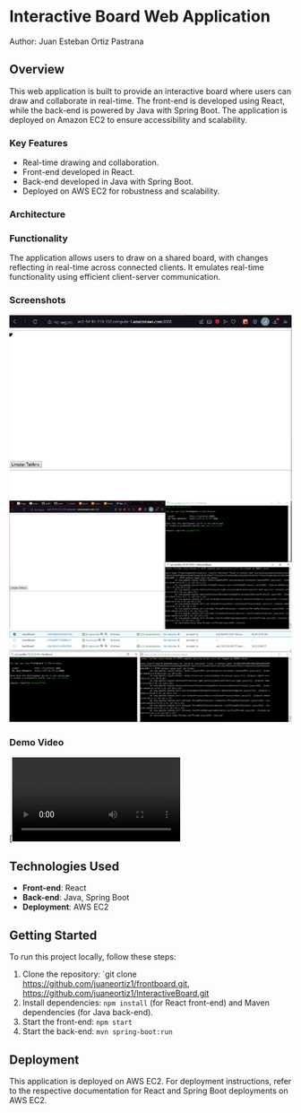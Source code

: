 # Interactive Board Web Application

Author: Juan Esteban Ortiz Pastrana

## Overview

This web application is built to provide an interactive board where users can draw and collaborate in real-time. The front-end is developed using React, while the back-end is powered by Java with Spring Boot. The application is deployed on Amazon EC2 to ensure accessibility and scalability.

### Key Features

- Real-time drawing and collaboration.
- Front-end developed in React.
- Back-end developed in Java with Spring Boot.
- Deployed on AWS EC2 for robustness and scalability.

### Architecture

### Functionality

The application allows users to draw on a shared board, with changes reflecting in real-time across connected clients. It emulates real-time functionality using efficient client-server communication.

### Screenshots
![img.png](src%2Fmain%2Fresources%2Fpublic%2Fimg%2Fimg.png)
![img_1.png](src%2Fmain%2Fresources%2Fpublic%2Fimg%2Fimg_1.png)
![img_2.png](src%2Fmain%2Fresources%2Fpublic%2Fimg%2Fimg_2.png)


### Demo Video

[![Watch the video](https://raw.githubusercontent.com/juaneortiz1/InteractiveBoard/main/src/main/resources/public/img/Desktop%202024.07.01%20-%2013.49.26.01.mp4)

## Technologies Used

- **Front-end**: React
- **Back-end**: Java, Spring Boot
- **Deployment**: AWS EC2

## Getting Started

To run this project locally, follow these steps:

1. Clone the repository: `git clone https://github.com/juaneortiz1/frontboard.git, https://github.com/juaneortiz1/InteractiveBoard.git
2. Install dependencies: `npm install` (for React front-end) and Maven dependencies (for Java back-end).
3. Start the front-end: `npm start`
4. Start the back-end: `mvn spring-boot:run`


## Deployment

This application is deployed on AWS EC2. For deployment instructions, refer to the respective documentation for React and Spring Boot deployments on AWS EC2.

